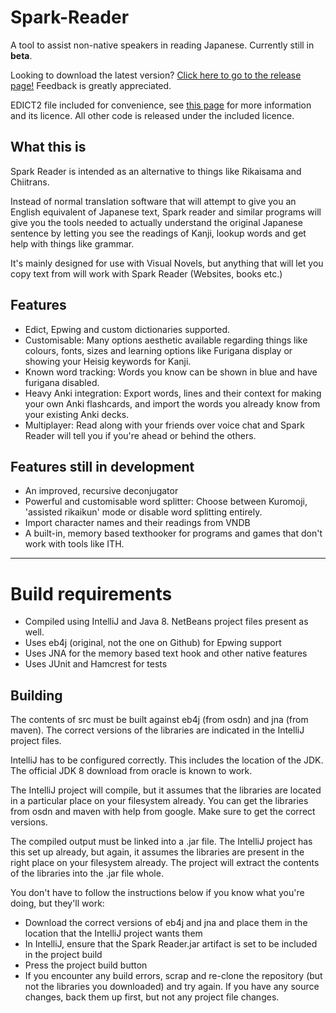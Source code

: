 # Spark-Reader
A tool to assist non-native speakers in reading Japanese. Currently still in **beta**.

Looking to download the latest version?
[Click here to go to the release page!](https://github.com/thatdude624/Spark-Reader/releases)
Feedback is greatly appreciated.

EDICT2 file included for convenience, see [this page](http://www.edrdg.org/jmdict/edict.html)
for more information and its licence.  All other code is released under the included licence.

## What this is
Spark Reader is intended as an alternative to things like Rikaisama and Chiitrans.

Instead of normal translation software that will attempt to give you an English equivalent of Japanese text,
Spark reader and similar programs will give you the tools needed to actually understand the original Japanese sentence
by letting you see the readings of Kanji, lookup words and get help with things like grammar.

It's mainly designed for use with Visual Novels, but anything that will let you copy text from will work with Spark Reader (Websites, books etc.)

## Features
- Edict, Epwing and custom dictionaries supported.
- Customisable: Many options aesthetic available regarding things like colours, fonts, sizes and learning options like Furigana display or showing your Heisig keywords for Kanji.
- Known word tracking: Words you know can be shown in blue and have furigana disabled.
- Heavy Anki integration: Export words, lines and their context for making your own Anki flashcards, and import the words you already know from your existing Anki decks.
- Multiplayer: Read along with your friends over voice chat and Spark Reader will tell you if you're ahead or behind the others.

## Features still in development
- An improved, recursive deconjugator
- Powerful and customisable word splitter: Choose between Kuromoji, 'assisted rikaikun' mode or disable word splitting entirely.
- Import character names and their readings from VNDB
- A built-in, memory based texthooker for programs and games that don't work with tools like ITH.

---

# Build requirements
- Compiled using IntelliJ and Java 8. NetBeans project files present as well.
- Uses eb4j (original, not the one on Github) for Epwing support
- Uses JNA for the memory based text hook and other native features
- Uses JUnit and Hamcrest for tests

## Building

The contents of src must be built against eb4j (from osdn) and jna (from maven).
The correct versions of the libraries are indicated in the IntelliJ project files.

IntelliJ has to be configured correctly. This includes the location of the JDK. The official JDK 8 download from oracle is known to work. 

The IntelliJ project will compile, but it assumes that the libraries are located in a particular place on your filesystem already.
You can get the libraries from osdn and maven with help from google. Make sure to get the correct versions. 

The compiled output must be linked into a .jar file. The IntelliJ project has this set up already, but again, it assumes the libraries are present in the right place on your filesystem already. The project will extract the contents of the libraries into the .jar file whole.

You don't have to follow the instructions below if you know what you're doing, but they'll work:

- Download the correct versions of eb4j and jna and place them in the location that the IntelliJ project wants them
- In IntelliJ, ensure that the Spark Reader.jar artifact is set to be included in the project build
- Press the project build button
- If you encounter any build errors, scrap and re-clone the repository (but not the libraries you downloaded) and try again. If you have any source changes, back them up first, but not any project file changes. 